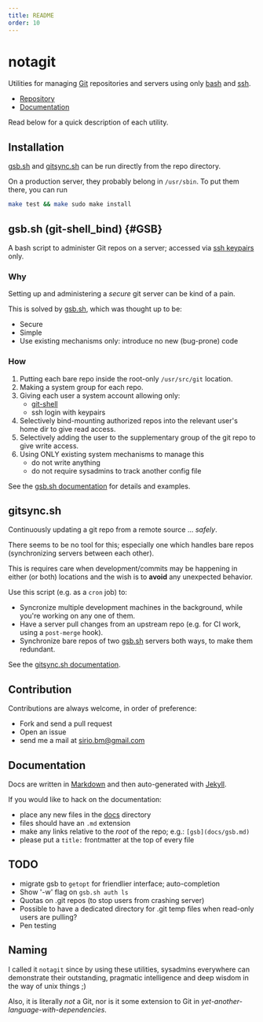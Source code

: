 ```yaml
---
title: README
order: 10
---
```


# notagit

Utilities for managing [Git](https://git-scm.com/) repositories and servers
	using only [bash](https://en.wikipedia.org/wiki/Bash_%28Unix_shell%29)
	and [ssh](https://en.wikipedia.org/wiki/Secure_Shell).

-	[Repository](https://github.com/siriobalmelli/notagit)
-	[Documentation](https://siriobalmelli.github.io/notagit/)

Read below for a quick description of each utility.

## Installation

[gsb.sh](./gsb.sh) and [gitsync.sh](./gitsync.sh) can be run directly from
	the repo directory.

On a production server, they probably belong in `/usr/sbin`.
To put them there, you can run

```bash
make test && make sudo make install
```

## gsb.sh (git-shell_bind) {#GSB}

A bash script to administer Git repos on a server;
	accessed via [ssh keypairs](https://www.ssh.com/ssh/key/) only.

### Why

Setting up and administering a *secure* git server can be kind of a pain.

This is solved by [gsb.sh](./gsb.sh), which was thought up to be:

-	Secure
-	Simple
-	Use existing mechanisms only: introduce no new (bug-prone) code

### How

1. Putting each bare repo inside the root-only `/usr/src/git` location.
1. Making a system group for each repo.
1. Giving each user a system account allowing only:
	- [git-shell](https://git-scm.com/docs/git-shell)
	- ssh login with keypairs
1. Selectively bind-mounting authorized repos into the relevant user's
	home dir to give read access.
1. Selectively adding the user to the supplementary group of the git
	repo to give write access.
1. Using ONLY existing system mechanisms to manage this
	- do not write anything
	- do not require sysadmins to track another config file

See the [gsb.sh documentation](docs/gsb.md) for details and examples.

## gitsync.sh

Continuously updating a git repo from a remote source ... *safely*.

There seems to be no tool for this; especially one which handles bare
	repos (synchronizing servers between each other).

This is requires care when development/commits may be happening in either
	(or both) locations and the wish is to **avoid** any unexpected behavior.

Use this script (e.g. as a `cron` job) to:

- Syncronize multiple development machines in the background,
	while you're working on any one of them.
- Have a server pull changes from an upstream repo
	(e.g. for CI work, using a `post-merge` hook).
- Synchronize bare repos of two [gsb.sh](#GSB) servers both ways,
	to make them redundant.

See the [gitsync.sh documentation](docs/gitsync.md).

## Contribution

Contributions are always welcome, in order of preference:

-	Fork and send a pull request
-	Open an issue
-	send me a mail at <sirio.bm@gmail.com>

## Documentation

Docs are written in [Markdown](https://daringfireball.net/projects/markdown/syntax)
	and then auto-generated with [Jekyll](https://jekyllrb.com/).

If you would like to hack on the documentation:

-	place any new files in the [docs](./docs) directory
-	files should have an `.md` extension
-	make any links relative to the *root* of the repo; e.g.: `[gsb](docs/gsb.md)`
-	please put a `title:` frontmatter at the top of every file

## TODO

- migrate gsb to `getopt` for friendlier interface; auto-completion
- Show '-w' flag on `gsb.sh auth ls`
- Quotas on .git repos (to stop users from crashing server)
- Possible to have a dedicated directory for .git temp files when read-only users
	are pulling?
- Pen testing

## Naming

I called it `notagit` since by using these utilities, sysadmins everywhere
	can demonstrate their outstanding, pragmatic intelligence and deep wisdom
	in the way of unix things ;)

Also, it is literally *not* a Git, nor is it some extension to Git in
	*yet-another-language-with-dependencies*.
